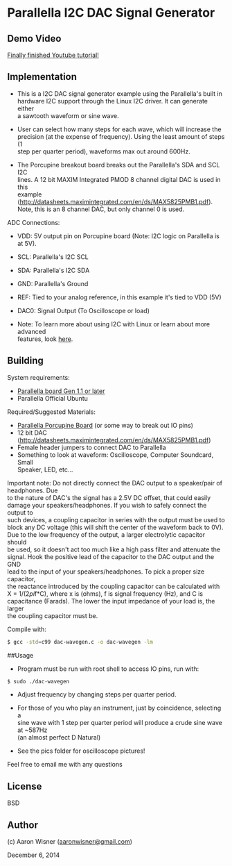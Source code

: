 # Parallella I2C DAC Signal Generator

## Demo Video

[Finally finished Youtube tutorial!](http://youtu.be/146GBR_I6ko)

## Implementation


* This is a I2C DAC signal generator example using the Parallella's built in  
hardware I2C support through the Linux I2C driver. It can generate either  
a sawtooth waveform or sine wave. 

* User can select how many steps for each wave, which will increase the   
precision (at the expense of frequency). Using the least amount of steps (1  
step per quarter period), waveforms max out around 600Hz. 

* The Porcupine breakout board breaks out the Parallella's SDA and SCL I2C   
lines. A 12 bit MAXIM Integrated PMOD 8 channel digital DAC is used in this   
example (http://datasheets.maximintegrated.com/en/ds/MAX5825PMB1.pdf).  
Note, this is an 8 channel DAC, but only channel 0 is used.

ADC Connections:

* VDD: 5V output pin on Porcupine board (Note: I2C logic on Parallella is at 5V).
* SCL: Parallella's I2C SCL
* SDA: Parallella's I2C SDA
* GND: Parallella's Ground
* REF: Tied to your analog reference, in this example it's tied to VDD (5V)
* DAC0: Signal Output (To Oscilloscope or load)

* Note: To learn more about using I2C with Linux or learn about more advanced  
features, look [here](http://elinux.org/Interfacing_with_I2C_Devices).

## Building

System requirements:

* [Parallella board Gen 1.1 or later](http://www.parallella.org/)
* Parallella Official Ubuntu


Required/Suggested Materials:

* [Parallella Porcupine Board](http://www.digikey.com/product-detail/en/ACC1600-01/1554-1003-ND/5048176) (or some way to break out IO pins)
* 12 bit DAC (http://datasheets.maximintegrated.com/en/ds/MAX5825PMB1.pdf)
* Female header jumpers to connect DAC to Parallella
* Something to look at waveform: Oscilloscope, Computer Soundcard, Small  
Speaker, LED, etc... 

Important note:
Do not directly connect the DAC output to a speaker/pair of headphones. Due  
to the nature of DAC's the signal has a 2.5V DC offset, that could easily  
damage your speakers/headphones. If you wish to safely connect the output to  
such devices, a coupling capacitor in series with the output must be used to  
block any DC voltage (this will shift the center of the waveform back to 0V).  
Due to the low frequency of the output, a larger electrolytic capacitor should  
be used, so it doesn't act too much like a high pass filter and attenuate the  
signal. Hook the positive lead of the capacitor to the DAC output and the GND  
lead to the input of your speakers/headphones. To pick a proper size capacitor,  
the reactance introduced by the coupling capacitor can be calculated with  
X = 1/(2*pi*f*C), where x is  (ohms), f is signal frequency (Hz), and C is  
capacitance (Farads). The lower the input impedance of your load is, the larger  
the coupling capacitor must be.


Compile with:

```bash
$ gcc -std=c99 dac-wavegen.c -o dac-wavegen -lm
```

##Usage

* Program must be run with root shell to access IO pins, run with:
```bash
$ sudo ./dac-wavegen
```
* Adjust frequency by changing steps per quarter period.
* For those of you who play an instrument, just by coincidence, selecting a  
sine wave with 1 step per quarter period will produce a crude sine wave at ~587Hz  
(an almost perfect D Natural)


* See the pics folder for oscilloscope pictures!

Feel free to email me with any questions

## License
BSD


## Author

(c) Aaron Wisner (aaronwisner@gmail.com)

December 6, 2014
